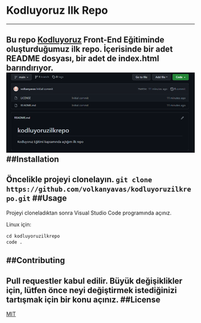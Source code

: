 # Kodluyoruz Ilk Repo
---
Bu repo [Kodluyoruz](https://www.kodluyoruz.org/) Front-End Eğitiminde oluşturduğumuz ilk repo. İçerisinde bir adet README dosyası, bir adet de index.html barındırıyor.
![Resim](./img.PNG)
##Installation
---
Öncelikle projeyi clonelayın.
` git clone https://github.com/volkanyavas/kodluyoruzilkrepo.git `
##Usage
---
Projeyi cloneladıktan sonra Visual Studio Code programında açınız.

Linux için:
```
cd kodluyoruzilkrepo
code . 
```
##Contributing
---
Pull requestler kabul edilir. Büyük değişiklikler için, lütfen önce neyi değiştirmek istediğinizi tartışmak için bir konu açınız.
##License
---
[MIT](https://choosealicense.com/licenses/mit/)
